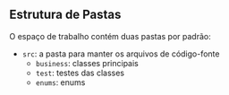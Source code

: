 ## Estrutura de Pastas

O espaço de trabalho contém duas pastas por padrão:

- `src`: a pasta para manter os arquivos de código-fonte
  - `business`: classes principais
  - `test`: testes das classes
  - `enums`: enums


